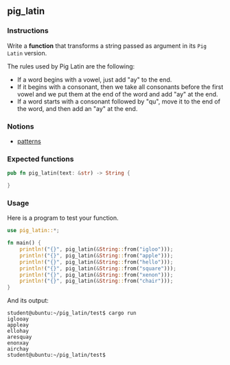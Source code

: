 ## pig_latin

### Instructions

Write a **function** that transforms a string passed as argument in its `Pig Latin` version.

The rules used by Pig Latin are the following:

- If a word begins with a vowel, just add "ay" to the end.
- If it begins with a consonant, then we take all consonants before the first vowel and we put them at the end of the word and add "ay" at the end.
- If a word starts with a consonant followed by "qu", move it to the end of the word, and then add an "ay" at the end.

### Notions

- [patterns](https://doc.rust-lang.org/book/ch18-00-patterns.html)

### Expected functions

```rust
pub fn pig_latin(text: &str) -> String {

}
```

### Usage

Here is a program to test your function.

```rust
use pig_latin::*;

fn main() {
    println!("{}", pig_latin(&String::from("igloo")));
    println!("{}", pig_latin(&String::from("apple")));
    println!("{}", pig_latin(&String::from("hello")));
    println!("{}", pig_latin(&String::from("square")));
    println!("{}", pig_latin(&String::from("xenon")));
    println!("{}", pig_latin(&String::from("chair")));
}
```

And its output:

```console
student@ubuntu:~/pig_latin/test$ cargo run
iglooay
appleay
ellohay
aresquay
enonxay
airchay
student@ubuntu:~/pig_latin/test$
```
